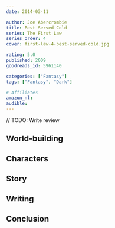 ```yaml
---
date: 2014-03-11

author: Joe Abercrombie
title: Best Served Cold
series: The First Law
series_order: 4
cover: first-law-4-best-served-cold.jpg

rating: 5.0
published: 2009
goodreads_id: 5961140

categories: ["Fantasy"]
tags: ["Fantasy", "Dark"]

# Affiliates
amazon_nl: 
audible: 
---
```


// TODO: Write review

<!--more-->

## World-building

## Characters

## Story

## Writing

## Conclusion
